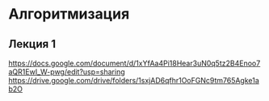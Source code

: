 # Алгоритмизация
## Лекция 1
https://docs.google.com/document/d/1xYfAa4Pi18Hear3uN0q5tz2B4Enoo7aQR1EwI_W-pwg/edit?usp=sharing
https://drive.google.com/drive/folders/1sxjAD6qfhr1OoFGNc9tm765Agke1ab2O
